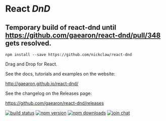 React *DnD*
=========

## Temporary build of react-dnd until https://github.com/gaearon/react-dnd/pull/348 gets resolved.

```
npm install --save https://github.com/nickclaw/react-dnd
```

Drag and Drop for React.

See the docs, tutorials and examples on the website:

http://gaearon.github.io/react-dnd/

See the changelog on the Releases page:

https://github.com/gaearon/react-dnd/releases

[![build status](https://img.shields.io/travis/gaearon/react-dnd/master.svg?style=flat-square)](https://travis-ci.org/gaearon/react-dnd)
[![npm version](https://img.shields.io/npm/v/react-dnd.svg?style=flat-square)](https://www.npmjs.com/package/react-dnd)
[![npm downloads](https://img.shields.io/npm/dm/react-dnd.svg?style=flat-square)](https://www.npmjs.com/package/react-dnd)
[![join chat](https://img.shields.io/badge/gitter-join%20chat-blue.svg?style=flat-square)](https://gitter.im/gaearon/react-dnd)  
